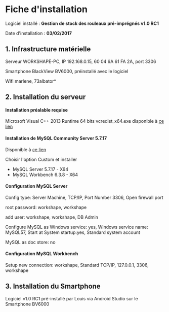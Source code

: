 # Fiche d'installation

Logiciel installé : __Gestion de stock des rouleaux pré-imprégnés v1.0 RC1__

Date d'installation : __03/02/2017__

## 1. Infrastructure matérielle

Serveur WORKSHAPE-PC, IP 192.168.0.15, 60 04 6A 61 FA 2A, port 3306

Smartphone BlackView BV6000, préinstallé avec le logiciel

Wifi marlene, 73albator*

## 2. Installation du serveur

#### Installation préalable requise
Microsoft Visual C++ 2013 Runtime 64 bits  vcredist_x64.exe disponible à [ce lien](https://www.microsoft.com/fr-FR/download/details.aspx?id=40784)

#### Installation de MySQL Community Server 5.7.17

Disponible à [ce lien](https://dev.mysql.com/downloads/mysql/)

Choisir l'option Custom et installer
- MySQL Server 5.7.17 - X64
- MySQL Workbench 6.3.8 - X64

#### Configuration MySQL Server
Config type: Server Machine, TCP/IP, Port Number 3306, Open firewall port

root password: workshape, workshape

add user: workshape, workshape, DB Admin

Configure MySQL as Windows service: yes, Windows service name: MySQL57, Start at System
startup:yes, Standard system account

MySQL as doc store: no

#### Configuration MySQL Workbench

Setup new connection: workshape, Standard TCP/IP, 127.0.0.1, 3306, workshape

## 3. Installation du Smartphone

Logiciel v1.0 RC1 pré-installé par Louis via Android Studio sur le Smartphone BV6000
